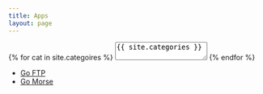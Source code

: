 ```yaml
---
title: Apps
layout: page
---
```


<div id="tag_cloud">
{% for cat in site.categoires %}
<textarea>{{ site.categories }}</textarea>
{% endfor %}
<ul class="listing">
  <li class="listing-item">
    <a href="{{ size.url }}/goftp" title="Go FTP">Go FTP </a>
  </li>
  <li>
    <a href="{{ size.url }}/gomorse" title="Go Morse">Go Morse </a>
  </li>
</ul?


<script src="/media/js/jquery.tagcloud.js" type="text/javascript" charset="utf-8"></script> 
<script language="javascript">
$.fn.tagcloud.defaults = {
    size: {start: 1, end: 1, unit: 'em'},
      color: {start: '#f8e0e6', end: '#ff3333'}
};

$(function () {
    $('#tag_cloud a').tagcloud();
});
</script>

